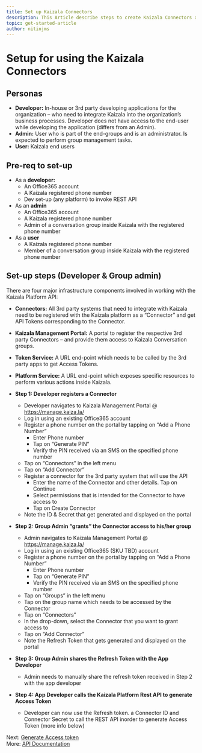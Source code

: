 ```yaml
---
title: Set up Kaizala Connectors
description: This Article describe steps to create Kaizala Connectors and generate permission tokens
topic: get-started-article
author: nitinjms
---
```


# Setup for using the Kaizala Connectors

## Personas

*   **Developer:** In-house or 3rd party developing applications for the organization – who need to integrate Kaizala into the organization’s business processes. Developer does not have access to the end-user while developing the application (differs from an Admin).
*   **Admin:** User who is part of the end-groups and is an administrator. Is expected to perform group management tasks.
*   **User:** Kaizala end users

## Pre-req to set-up

*   As a **developer:**
    *   An Office365 account
    *   A Kaizala registered phone number
    *   Dev set-up (any platform) to invoke REST API
*   As an **admin**
    *   An Office365 account
    *   A Kaizala registered phone number
    *   Admin of a conversation group inside Kaizala with the registered phone number
*   As a **user**
    *   A Kaizala registered phone number
    *   Member of a conversation group inside Kaizala with the registered phone number

## Set-up steps (Developer & Group admin)

There are four major infrastructure components involved in working with the Kaizala Platform API:

*   **Connectors:** All 3rd party systems that need to integrate with Kaizala need to be registered with the Kaizala platform as a “Connector” and get API Tokens corresponding to the Connector.
*   **Kaizala Management Portal:** A portal to register the respective 3rd party Connectors – and provide them access to Kaizala Conversation groups.
*   **Token Service:** A URL end-point which needs to be called by the 3rd party apps to get Access Tokens.
*   **Platform Service:** A URL end-point which exposes specific resources to perform various actions inside Kaizala.
*   **Step 1: Developer registers a Connector**

    *   Developer navigates to Kaizala Management Portal @ https://manage.kaiza.la/
    *   Log in using an existing Office365 account
    *   Register a phone number on the portal by tapping on “Add a Phone Number”
        *   Enter Phone number
        *   Tap on “Generate PIN”
        *   Verify the PIN received via an SMS on the specified phone number
    *   Tap on “Connectors” in the left menu
    *   Tap on “Add Connector”
    *   Register a connector for the 3rd party system that will use the API
        *   Enter the name of the Connector and other details. Tap on Continue
        *   Select permissions that is intended for the Connector to have access to
        *   Tap on Create Connector
    *   Note the ID & Secret that get generated and displayed on the portal

*   **Step 2: Group Admin “grants” the Connector access to his/her group**

    *   Admin navigates to Kaizala Management Portal @ https://manage.kaiza.la/
    *   Log in using an existing Office365 (SKU TBD) account
    *   Register a phone number on the portal by tapping on “Add a Phone Number”
        *   Enter Phone number
        *   Tap on “Generate PIN”
        *   Verify the PIN received via an SMS on the specified phone number
    *   Tap on “Groups” in the left menu
    *   Tap on the group name which needs to be accessed by the Connector
    *   Tap on “Connectors”
    *   In the drop-down, select the Connector that you want to grant access to
    *   Tap on “Add Connector”
    *   Note the Refresh Token that gets generated and displayed on the portal

*   **Step 3: Group Admin shares the Refresh Token with the App Developer**

    *   Admin needs to manually share the refresh token received in Step 2 with the app developer

*   **Step 4: App Developer calls the Kaizala Platform Rest API to generate Access Token**

    *   Developer can now use the Refresh token. a Connector ID and Connector Secret to call the REST API inorder to generate Access Token (more info below)


Next:  [Generate Access token](Tokens.md)<br/>
More:  [API Documentation](API.md)
